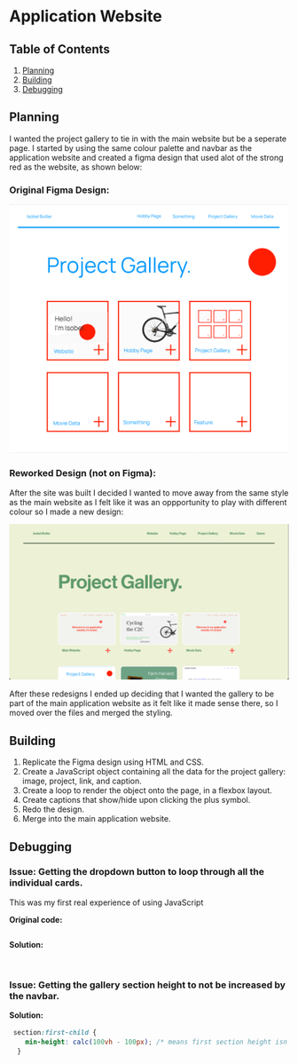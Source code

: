 
# Application Website

## Table of Contents
1. [Planning](#Planning) 
2. [Building](#Building)  
3. [Debugging](#Debugging)

## Planning

I wanted the project gallery to tie in with the main website but be a seperate page. I started by using the same colour palette and navbar as the application website and created a figma design that used alot of the strong red as the website, as shown below:

### Original Figma Design:

![Original Website design](images/figma_design.png)

### Reworked Design (not on Figma):
After the site was built I decided I wanted to move away from the same style as the main website as I felt like it was an oppportunity to play with different colour so I made a new design:  

![Next Website design](images/old_design.png)

After these redesigns I ended up deciding that I wanted the gallery to be part of the main application website as it felt like it made sense there, so I moved over the files and merged the styling.

## Building

1. Replicate the Figma design using HTML and CSS.
2. Create a JavaScript object containing all the data for the project gallery: image, project, link, and caption.
3. Create a loop to render the object onto the page, in a flexbox layout.
4. Create captions that show/hide upon clicking the plus symbol.
5. Redo the design.
6. Merge into the main application website.

## Debugging

### Issue: Getting the dropdown button to loop through all the individual cards.
This was my first real experience of using JavaScript 

**Original code:**
```html

```

**Solution:**  


```css
  
```
### Issue: Getting the gallery section height to not be increased by the navbar.

**Solution:**  
```css
 section:first-child {
    min-height: calc(100vh - 100px); /* means first section height isn't increased by navbar - very sexy */
  }
```